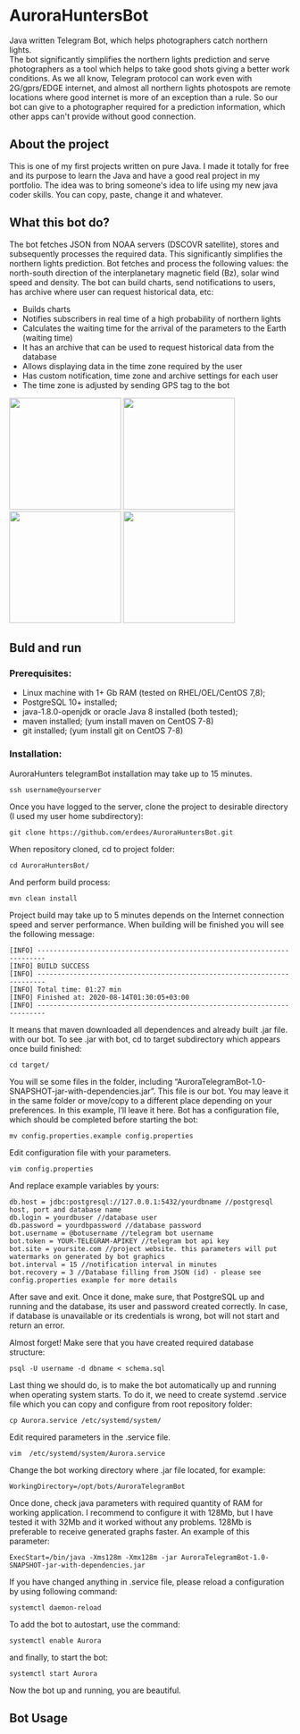 # AuroraHuntersBot
Java written Telegram Bot, which helps photographers catch northern lights.\
The bot significantly simplifies the northern lights prediction and serve photographers as a tool which helps to take good shots giving a better work conditions. As we all know, Telegram protocol can work even with 2G/gprs/EDGE internet, and almost all northern lights photospots are remote locations where good internet is more of an exception than a rule. So our bot can give to a photographer required for a prediction information, which other apps can't provide without good connection. 
## About the project
This is one of my first projects written on pure Java. I made it totally for free and its purpose to learn the Java and have a good real project in my portfolio. The idea was to bring someone's idea to life using my new java coder skills. 
You can copy, paste, change it and whatever. 
## What this bot do?
The bot fetches JSON from NOAA servers (DSCOVR satellite), stores and subsequently processes the required data. This significantly simplifies the northern lights prediction. Bot fetches and process the following values: the north-south direction of the interplanetary magnetic field (Bz), solar wind speed and density. The bot can build charts, send notifications to users, has archive where user can request historical data, etc:
- Builds charts 
- Notifies subscribers in real time of a high probability of northern lights 
- Calculates the waiting time for the arrival of the parameters to the Earth (waiting time)
- It has an archive that can be used to request historical data from the database
- Allows displaying data in the time zone required by the user
- Has custom notification, time zone and archive settings for each user
- The time zone is adjusted by sending GPS tag to the bot

<img src="../master/images/Screenshot_2020-08-17-00-11-31-283_org.telegram.messenger.jpg" width="200px"/> <img src="../master/images/Screenshot_2020-08-17-00-11-39-572_org.telegram.messenger.jpg" width="200px"/> <img src="../master/images/Screenshot_2020-08-17-00-14-00-133_org.telegram.messenger.jpg" width="200px"/> <img src="../master/images/Screenshot_2020-08-17-00-15-10-109_org.telegram.messenger.jpg" width="200px"/>

## Buld and run

### Prerequisites:

- Linux machine with 1+ Gb RAM (tested on RHEL/OEL/CentOS 7,8);
- PostgreSQL 10+ installed;
- java-1.8.0-openjdk or oracle Java 8 installed (both tested);
- maven installed; (yum install maven on CentOS 7-8)
- git installed; (yum install git on CentOS 7-8)

### Installation:

AuroraHunters telegramBot installation may take up to 15 minutes.

`ssh username@yourserver`

Once you have logged to the server, clone the project to desirable directory (I used my user home subdirectory):

`git clone https://github.com/erdees/AuroraHuntersBot.git `

When repository cloned, cd to project folder:

`cd AuroraHuntersBot/`

And perform build process:

`mvn clean install`

Project build may take up to 5 minutes depends on the Internet connection speed and server performance. When building will be finished you will see the following message:
```
[INFO] ------------------------------------------------------------------------
[INFO] BUILD SUCCESS
[INFO] ------------------------------------------------------------------------
[INFO] Total time: 01:27 min
[INFO] Finished at: 2020-08-14T01:30:05+03:00
[INFO] ------------------------------------------------------------------------
```
It means that maven downloaded all dependences and already built .jar file. with our bot. To see .jar with bot, cd to target subdirectory which appears once build finished:

`cd target/`

You will se some files in the folder, including “AuroraTelegramBot-1.0-SNAPSHOT-jar-with-dependencies.jar”. This file is our bot. You may leave it in the same folder or move/copy to a different place depending on your preferences. In this example, I’ll leave it here. Bot has a configuration file, which should be completed before starting the bot:

`mv config.properties.example config.properties`

Edit configuration file with your parameters.

`vim config.properties`

And replace example variables by yours:
```
db.host = jdbc:postgresql://127.0.0.1:5432/yourdbname //postgresql host, port and database name
db.login = yourdbuser //database user
db.password = yourdbpassword //database password
bot.username = @botusername //telegram bot username
bot.token = YOUR-TELEGRAM-APIKEY //telegram bot api key
bot.site = yoursite.com //project website. this parameters will put watermarks on generated by bot graphics
bot.interval = 15 //notification interval in minutes
bot.recovery = 3 //Database filling from JSON (id) - please see config.properties example for more details
```
After save and exit. Once it done, make sure, that PostgreSQL up and running and the database, its user and password created correctly. In case, if database is unavailable or its credentials is wrong, bot will not start and return an error. 

Almost forget! Make sere that you have created required database structure:

`psql -U username -d dbname < schema.sql`

Last thing we should do, is to make the bot automatically up and running when operating system starts. To do it, we need to create systemd .service file which you can copy and configure from root repository folder:

`cp Aurora.service /etc/systemd/system/`

Edit required parameters in the .service file.

`vim  /etc/systemd/system/Aurora.service`

Change the bot working directory where .jar file located, for example: 

`WorkingDirectory=/opt/bots/AuroraTelegramBot`

Once done, check java parameters with required quantity of RAM for working application. I recommend to configure it with 128Mb, but I have tested it with 32Mb and it worked without any problems. 128Mb is preferable to receive generated graphs faster. An example of this parameter:

`ExecStart=/bin/java -Xms128m -Xmx128m -jar AuroraTelegramBot-1.0-SNAPSHOT-jar-with-dependencies.jar`

If you have changed anything in .service file, please reload a configuration by using following command:

`systemctl daemon-reload`

To add the bot to autostart, use the command:

`systemctl enable Aurora`

and finally, to start the bot:

`systemctl start Aurora`

Now the bot up and running, you are beautiful. 

## Bot Usage
